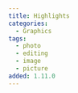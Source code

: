 ```yaml
---
title: Highlights
categories:
  - Graphics
tags:
  - photo
  - editing
  - image
  - picture
added: 1.11.0
---
```

